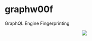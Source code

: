 # graphw00f
GraphQL Engine Fingerprinting 

<p align="center">
  <img src="https://github.com/dolevf/graphw00f/blob/main/static/graphw00f.png?raw=true" width="alt="graphw00f"/>
</p>
